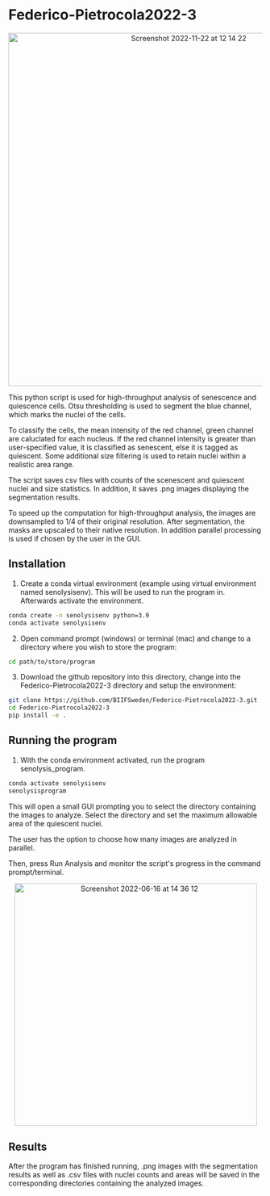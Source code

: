 # Federico-Pietrocola2022-3

<p align="center">
<img width="700" alt="Screenshot 2022-11-22 at 12 14 22" src="https://user-images.githubusercontent.com/43760657/203300414-90941d88-ce7f-4729-a97e-73b2bc896896.png">
</p>



This python script is used for high-throughput analysis of senescence and quiescence cells. Otsu thresholding is used to segment the blue channel, which marks the nuclei of the cells.

To classify the cells, the mean intensity of the red channel, green channel are caluclated for each nucleus. If the red channel intensity is greater than user-specified value, it is classified as senescent, else it is tagged as quiescent. Some additional size filtering is used to retain nuclei within a realistic area range.

The script saves csv files with counts of the scenescent and quiescent nuclei and size statistics. In addition, it saves .png images displaying the segmentation results.

To speed up the computation for high-throughput analysis, the images are downsampled to 1/4 of their original resolution. After segmentation, the masks are upscaled to their native resolution. In addition parallel processing is used if chosen by the user in the GUI.

## Installation

1. Create a conda virtual environment (example using virtual environment named senolysisenv). This will be used to run the program in. Afterwards activate the environment.
```bash
conda create -n senolysisenv python=3.9
conda activate senolysisenv
```

2. Open command prompt (windows) or terminal (mac) and change to a directory where you wish to store the program:

```bash
cd path/to/store/program
```

3. Download the github repository into this directory, change into the Federico-Pietrocola2022-3 directory and setup the environment:
```bash
git clone https://github.com/BIIFSweden/Federico-Pietrocola2022-3.git
cd Federico-Pietrocola2022-3
pip install -e .
```

## Running the program

1. With the conda environment activated, run the program senolysis_program.
```bash
conda activate senolysisenv
senolysisprogram
```
This will open a small GUI prompting you to select the directory containing the images to analyze. Select the directory and set the maximum allowable area of the quiescent nuclei.

The user has the option to choose how many images are analyzed in parallel.

Then, press Run Analysis and monitor the script's progress in the command prompt/terminal.

<p align="center">
<img width="481" alt="Screenshot 2022-06-16 at 14 36 12" src="https://user-images.githubusercontent.com/43760657/174070999-0789315e-a3d7-4904-b365-944b0b6d8d85.png">
</p>


## Results
After the program has finished running, .png images with the segmentation results as well as .csv files with nuclei counts and areas will be saved in the corresponding directories containing the analyzed images.
